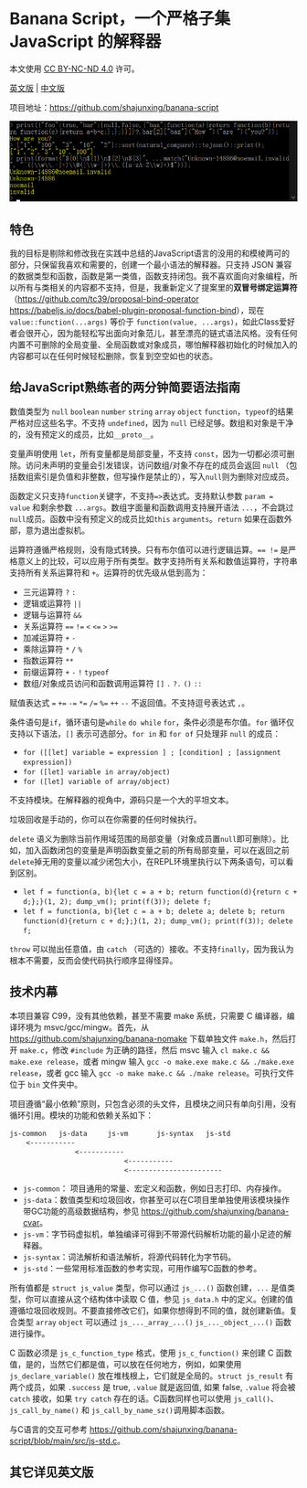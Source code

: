 # Banana Script，一个严格子集 JavaScript 的解释器

本文使用 [CC BY-NC-ND 4.0](https://creativecommons.org/licenses/by-nc-nd/4.0/) 许可。

[英文版](README.md) | [中文版](README_zhCN.md)

项目地址：<https://github.com/shajunxing/banana-script>

![REPL](screenshot3.png "REPL")

## 特色

我的目标是剔除和修改我在实践中总结的JavaScript语言的没用的和模棱两可的部分，只保留我喜欢和需要的，创建一个最小语法的解释器。只支持 JSON 兼容的数据类型和函数，函数是第一类值，函数支持闭包。我不喜欢面向对象编程，所以所有与类相关的内容都不支持，但是，我重新定义了提案里的**双冒号绑定运算符**（<https://github.com/tc39/proposal-bind-operator> <https://babeljs.io/docs/babel-plugin-proposal-function-bind>），现在 `value::function(...args)` 等价于 `function(value, ...args)`，如此Class爱好者会很开心，因为能轻松写出面向对象范儿，甚至漂亮的链式语法风格。没有任何内置不可删除的全局变量、全局函数或对象成员，哪怕解释器初始化的时候加入的内容都可以在任何时候轻松删除，恢复到空空如也的状态。

## 给JavaScript熟练者的两分钟简要语法指南

数值类型为 `null` `boolean` `number` `string` `array` `object` `function`，`typeof`的结果严格对应这些名字。不支持 `undefined`，因为 `null` 已经足够。数组和对象是干净的，没有预定义的成员，比如`__proto__`。

变量声明使用 `let`，所有变量都是局部变量，不支持 `const`，因为一切都必须可删除。访问未声明的变量会引发错误，访问数组/对象不存在的成员会返回 `null` （包括数组索引是负值和非整数，但写操作是禁止的），写入`null`则为删除对应成员。

函数定义只支持`function`关键字，不支持`=>`表达式。支持默认参数 `param = value` 和剩余参数 `...args`。数组字面量和函数调用支持展开语法 `...`，不会跳过`null`成员。函数中没有预定义的成员比如`this` `arguments`。`return` 如果在函数外部，意为退出虚拟机。

运算符遵循严格规则，没有隐式转换。只有布尔值可以进行逻辑运算。`== !=` 是严格意义上的比较，可以应用于所有类型。数字支持所有关系和数值运算符，字符串支持所有关系运算符和 `+`。运算符的优先级从低到高为：

- 三元运算符 `?` `:`
- 逻辑或运算符 `||`
- 逻辑与运算符 `&&`
- 关系运算符 `==` `!=` `<` `<=` `>` `>=`
- 加减运算符 `+` `-`
- 乘除运算符 `*` `/` `%`
- 指数运算符 `**`
- 前缀运算符 `+` `-` `!` `typeof`
- 数组/对象成员访问和函数调用运算符 `[]` `.` `?.` `()` `::`

赋值表达式 `=` `+=` `-=` `*=` `/=` `%=` `++` `--` 不返回值。不支持逗号表达式 `,`。

条件语句是`if`，循环语句是`while` `do while` `for`，条件必须是布尔值。`for` 循环仅支持以下语法，`[]` 表示可选部分。`for in` 和 `for of` 只处理非 `null` 的成员：

- `for ([[let] variable = expression ] ; [condition] ; [assignment expression])`
- `for ([let] variable in array/object)`
- `for ([let] variable of array/object)`

不支持模块。在解释器的视角中，源码只是一个大的平坦文本。

垃圾回收是手动的，你可以在你需要的任何时候执行。

`delete` 语义为删除当前作用域范围的局部变量（对象成员置`null`即可删除）。比如，加入函数闭包的变量是声明函数变量之前的所有局部变量，可以在返回之前`delete`掉无用的变量以减少闭包大小，在REPL环境里执行以下两条语句，可以看到区别。

- `let f = function(a, b){let c = a + b; return function(d){return c + d;};}(1, 2); dump_vm(); print(f(3)); delete f;`
- `let f = function(a, b){let c = a + b; delete a; delete b; return function(d){return c + d;};}(1, 2); dump_vm(); print(f(3)); delete f;`

`throw` 可以抛出任意值，由 `catch` （可选的）接收。不支持`finally`，因为我认为根本不需要，反而会使代码执行顺序显得怪异。

## 技术内幕

本项目兼容 C99，没有其他依赖，甚至不需要 make 系统，只需要 C 编译器，编译环境为 msvc/gcc/mingw。首先，从 <https://github.com/shajunxing/banana-nomake> 下载单独文件 `make.h`，然后打开 `make.c`，修改 `#include` 为正确的路径，然后 msvc 输入 `cl make.c && make.exe release`，或者 mingw 输入 `gcc -o make.exe make.c && ./make.exe release`，或者 gcc 输入 `gcc -o make make.c && ./make release`。可执行文件位于 `bin` 文件夹中。

项目遵循“最小依赖”原则，只包含必须的头文件，且模块之间只有单向引用，没有循环引用。模块的功能和依赖关系如下：

```
js-common   js-data     js-vm       js-syntax   js-std
    <-----------
                <-----------
                            <-----------
                            <-----------------------
```

- `js-common`： 项目通用的常量、宏定义和函数，例如日志打印、内存操作。
- `js-data`：数值类型和垃圾回收，你甚至可以在C项目里单独使用该模块操作带GC功能的高级数据结构，参见 <https://github.com/shajunxing/banana-cvar>。
- `js-vm`：字节码虚拟机，单独编译可得到不带源代码解析功能的最小足迹的解释器。
- `js-syntax`：词法解析和语法解析，将源代码转化为字节码。
- `js-std`：一些常用标准函数的参考实现，可用作编写C函数的参考。

所有值都是 `struct js_value` 类型，你可以通过 `js_...()` 函数创建，`...` 是值类型，你可以直接从这个结构体中读取 C 值，参见 `js_data.h` 中的定义。创建的值遵循垃圾回收规则。不要直接修改它们，如果你想得到不同的值，就创建新值。复合类型 `array` `object` 可以通过 `js_..._array_...()` `js_..._object_...()` 函数进行操作。

C 函数必须是 `js_c_function_type` 格式，使用 `js_c_function()` 来创建 C 函数值，是的，当然它们都是值，可以放在任何地方，例如，如果使用 `js_declare_variable()` 放在堆栈根上，它们就是全局的。`struct js_result` 有两个成员，如果 `.success` 是 true, `.value` 就是返回值, 如果 false, `.value` 将会被 `catch` 接收，如果 `try catch` 存在的话。C函数同样也可以使用 `js_call()`、`js_call_by_name()` 和 `js_call_by_name_sz()`调用脚本函数。

与C语言的交互可参考 <https://github.com/shajunxing/banana-script/blob/main/src/js-std.c>。

## 其它详见英文版

